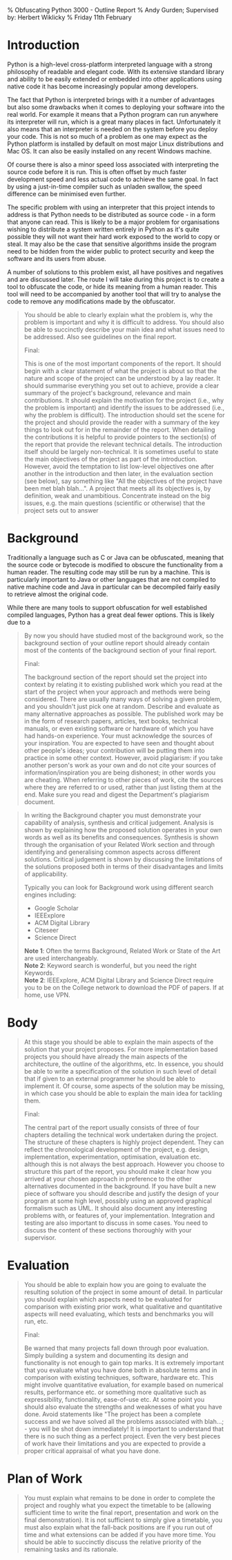 % Obfuscating Python 3000 - Outline Report
% Andy Gurden; Supervised by: Herbert Wiklicky
% Friday 11th February

Introduction
============

Python is a high-level cross-platform interpreted language with a strong philosophy of readable and elegant code.
With its extensive standard library and ability to be easily extended or embedded into other applications using native code it has become increasingly popular among developers.

The fact that Python is interpreted brings with it a number of advantages but also some drawbacks when it comes to deploying your software into the real world.
For example it means that a Python program can run anywhere its interpreter will run, which is a great many places in fact.
Unfortunately it also means that an interpreter is needed on the system before you deploy your code.
This is not so much of a problem as one may expect as the Python platform is installed by default on most major Linux distributions and Mac OS.
It can also be easily installed on any recent Windows machine.

Of course there is also a minor speed loss associated with interpreting the source code before it is run.
This is often offset by much faster development speed and less actual code to achieve the same goal.
In fact by using a just-in-time compiler such as unladen swallow, the speed difference can be minimised even further.

The specific problem with using an interpreter that this project intends to address is that Python needs to be distributed as source code - in a form that anyone can read.
This is likely to be a major problem for organisations wishing to distribute a system written entirely in Python as it's quite possible they will not want their hard work exposed to the world to copy or steal.
It may also be the case that sensitive algorithms inside the program need to be hidden from the wider public to protect security and keep the software and its users from abuse.

A number of solutions to this problem exist, all have positives and negatives and are discussed later.
The route I will take during this project is to create a tool to obfuscate the code, or hide its meaning from a human reader.
This tool will need to be accompanied by another tool that will try to analyse the code to remove any modifications made by the obfuscator.


> You should be able to clearly explain what the problem is, why the problem is important and why it is difficult to address.
> You should also be able to succinctly describe your main idea and what issues need to be addressed.
> Also see guidelines on the final report.
>
> Final:
>
> This is one of the most important components of the report.
> It should begin with a clear statement of what the project is about so that the nature and scope of the project can be understood by a lay reader.
> It should summarise everything you set out to achieve, provide a clear summary of the project's background, relevance and main contributions.
> It should explain the motivation for the project (i.e., why the problem is important) and identify the issues to be addressed (i.e., why the problem is difficult).
> The introduction should set the scene for the project and should provide the reader with a summary of the key things to look out for in the remainder of the report.
> When detailing the contributions it is helpful to provide pointers to the section(s) of the report that provide the relevant technical details.
> The introduction itself should be largely non-technical.
> It is sometimes useful to state the main objectives of the project as part of the introduction.
> However, avoid the temptation to list low-level objectives one after another in the introduction and then later, in the evaluation section (see below), say something like "All the objectives of the project have been met blah blah...".
> A project that meets all its objectives is, by definition, weak and unambitious.
> Concentrate instead on the big issues, e.g. the main questions (scientific or otherwise) that the project sets out to answer

Background
==========

Traditionally a language such as C or Java can be obfuscated, meaning that the source code or bytecode is modified to obscure the functionality from a human reader.
The resulting code may still be run by a machine.
This is particularly important to Java or other languages that are not compiled to native machine code and Java in particular can be decompiled fairly easily to retrieve almost the original code.

While there are many tools to support obfuscation for well established compiled languages, Python has a great deal fewer options.
This is likely due to a 

> By now you should have studied most of the background work, so the background section of your outline report should already contain most of the contents of the background section of your final report.
>
> Final:
>
> The background section of the report should set the project into context by relating it to existing published work which you read at the start of the project when your approach and methods were being considered.
> There are usually many ways of solving a given problem, and you shouldn't just pick one at random.
> Describe and evaluate as many alternative approaches as possible.
> The published work may be in the form of research papers, articles, text books, technical manuals, or even existing software or hardware of which you have had hands-on experience.
> Your must acknowledge the sources of your inspiration.
> You are expected to have seen and thought about other people's ideas; your contribution will be putting them into practice in some other context.
> However, avoid plagiarism: if you take another person's work as your own and do not cite your sources of information/inspiration you are being dishonest; in other words you are cheating.
> When referring to other pieces of work, cite the sources where they are referred to or used, rather than just listing them at the end.
> Make sure you read and digest the Department's plagiarism document.

> In writing the Background chapter you must demonstrate your capability of analysis, synthesis and critical judgement.
> Analysis is shown by explaining how the proposed solution operates in your own words as well as its benefits and consequences.
> Synthesis is shown through the organisation of your Related Work section and through identifying and generalising common aspects across different solutions.
> Critical judgement is shown by discussing the limitations of the solutions proposed both in terms of their disadvantages and limits of applicability.
>
> Typically you can look for Background work using different search engines including:
>
> * Google Scholar
> * IEEExplore
> * ACM Digital Library
> * Citeseer
> * Science Direct
>
> **Note 1**: Often the terms Background, Related Work or State of the Art are used interchangeably.  
> **Note 2**: Keyword search is wonderful, but you need the right Keywords.  
> **Note 2**: IEEExplore, ACM Digital Library and Science Direct require you to be on the College network to download the PDF of papers. If at home, use VPN.

Body
====

> At this stage you should be able to explain the main aspects of the solution that your project proposes.
> For more implementation based projects you should have already the main aspects of the architecture, the outline of the algorithms, etc.
> In essence, you should be able to write a specification of the solution in such level of detail that if given to an external programmer he should be able to implement it.
> Of course, some aspects of the solution may be missing, in which case you should be able to explain the main idea for tackling them.
>
> Final:
>
> The central part of the report usually consists of three of four chapters detailing the technical work undertaken during the project.
> The structure of these chapters is highly project dependent.
> They can reflect the chronological development of the project, e.g. design, implementation, experimentation, optimisation, evaluation etc. although this is not always the best approach.
> However you choose to structure this part of the report, you should make it clear how you arrived at your chosen approach in preference to the other alternatives documented in the background.
> If you have built a new piece of software you should describe and justify the design of your program at some high level, possibly using an approved graphical formalism such as UML.
> It should also document any interesting problems with, or features of, your implementation.
> Integration and testing are also important to discuss in some cases.
> You need to discuss the content of these sections thoroughly with your supervisor.


Evaluation
==========

> You should be able to explain how you are going to evaluate the resulting solution of the project in some amount of detail.
> In particular you should explain which aspects need to be evaluated for comparison with existing prior work, what qualitative and quantitative aspects will need evaluating, which tests and benchmarks you will run, etc.
>
> Final:
>
> Be warned that many projects fall down through poor evaluation.
> Simply building a system and documenting its design and functionality is not enough to gain top marks.
> It is extremely important that you evaluate what you have done both in absolute terms and in comparison with existing techniques, software, hardware etc.
> This might involve quantitative evaluation, for example based on numerical results, performance etc. or something more qualitative such as expressibility, functionality, ease-of-use etc.
> At some point you should also evaluate the strengths and weaknesses of what you have done.
> Avoid statements like "The project has been a complete success and we have solved all the problems asssociated with blah...; - you will be shot down immediately!
> It is important to understand that there is no such thing as a perfect project.
> Even the very best pieces of work have their limitations and you are expected to provide a proper critical appraisal of what you have done.

Plan of Work
============

> You must explain what remains to be done in order to complete the project and roughly what you expect the timetable to be (allowing sufficient time to write the final report, presentation and work on the final demonstration).
> It is not sufficient to simply give a timetable, you must also explain what the fall-back positions are if you run out of time and what extensions can be added if you have more time.
> You should be able to succinctly discuss the relative priority of the remaining tasks and its rationale.  
